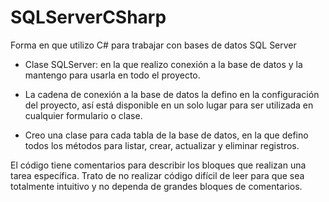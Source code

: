 # SQLServerCSharp
Forma en que utilizo C# para trabajar con bases de datos SQL Server

- Clase SQLServer: en la que realizo conexión a la base de datos y la mantengo para usarla en todo el proyecto.
- La cadena de conexión a la base de datos la defino en la configuración del proyecto, así está disponible en un solo lugar para ser utilizada en cualquier formulario o clase.

- Creo una clase para cada tabla de la base de datos, en la que defino todos los métodos para listar, crear, actualizar y eliminar registros.

El código tiene comentarios para describir los bloques que realizan una tarea específica. Trato de no realizar código difícil de leer para que sea totalmente intuitivo y no dependa de grandes bloques de comentarios.
